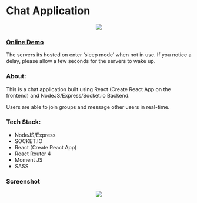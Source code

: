 # Chat Application

<p align="center">
    <img src="http://git-assets.react-starter-kit.com/logo.png">  
</p>

### [Online Demo](https://react-chatapp-frontend.herokuapp.com)

The servers its hosted on enter ‘sleep mode’ when not in use. If you notice a delay, please allow a few seconds for the servers to wake up.


### About:

This is a chat application built using React (Create React App on the frontend) and NodeJS/Express/Socket.io Backend.

Users are able to join groups and message other users in real-time.

### Tech Stack:

* NodeJS/Express
* SOCKET.IO
* React (Create React App)
* React Router 4
* Moment JS
* SASS

### Screenshot

<p align="center">
    <img src="http://git-assets.react-starter-kit.com/react_chat_app.png">  
</p>

